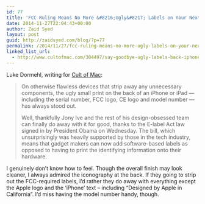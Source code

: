 ```yaml
---
id: 77
title: 'FCC Ruling Means No More &#8216;Ugly&#8217; Labels on Your Next iPhone'
date: 2014-11-27T22:04:43+00:00
author: Zaid Syed
layout: post
guid: http://zaidsyed.com/blog/?p=77
permalink: /2014/11/27/fcc-ruling-means-no-more-ugly-labels-on-your-next-iphone/
linked_list_url:
  - http://www.cultofmac.com/304497/say-goodbye-ugly-labels-back-iphone/
---
```

Luke Dormehl, writing for [Cult of Mac](http://cultofmac.com "Cult of Mac"):

> On otherwise flawless devices that strip away any unnecessary components, the ugly small print on the back of an iPhone or iPad — including the serial number, FCC logo, CE logo and model number — has always stood out.
> 
> Well, thankfully Jony Ive and the rest of his design-obsessed team can finally do away with it for good, thanks to the E-label Act law signed in by President Obama on Wednesday. The bill, which unsurprisingly was heavily supported by those in the tech industry, means that gadget makers can now add software-based labels as opposed to having to print the identifying information onto their hardware.

I genuinely don&#8217;t know how to feel. Though the overall finish may look cleaner, I always admired the iconography at the back. If they going to strip out the FCC-required labels, I&#8217;d rather they do away with everything except the Apple logo and the &#8216;iPhone&#8217; text &#8211; including &#8220;Designed by Apple in California&#8221;. I&#8217;d miss having the model number handy, though.

&nbsp;